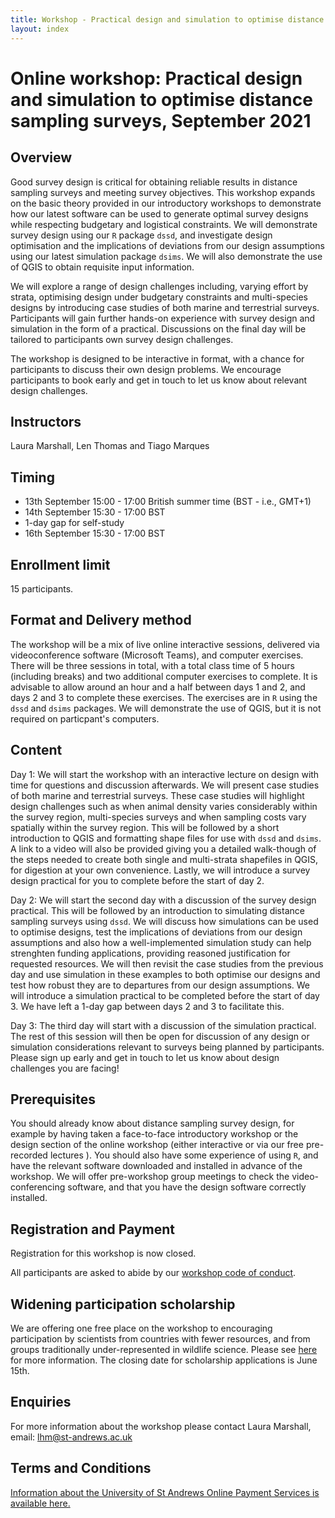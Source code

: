 ```yaml
---
title: Workshop - Practical design and simulation to optimise distance sampling surveys
layout: index
---
```


# Online workshop: Practical design and simulation to optimise distance sampling surveys, September 2021

## Overview

Good survey design is critical for obtaining reliable results in distance sampling surveys and meeting survey objectives. This workshop expands on the basic theory provided in our introductory workshops to demonstrate how our latest software can be used to generate optimal survey designs while respecting budgetary and logistical constraints. We will demonstrate survey design using our `R` package `dssd`, and investigate design optimisation and the implications of deviations from our design assumptions using our latest simulation package `dsims`. We will also demonstrate the use of QGIS to obtain requisite input information.

We will explore a range of design challenges including, varying effort by strata, optimising design under budgetary constraints and multi-species designs by introducing case studies of both marine and terrestrial surveys. Participants will gain further hands-on experience with survey design and simulation in the form of a practical. Discussions on the final day will be tailored to participants own survey design challenges.

The workshop is designed to be interactive in format, with a chance for participants to discuss their own design problems. We encourage participants to book early and get in touch to let us know about relevant design challenges. 


## Instructors

Laura Marshall, Len Thomas and Tiago Marques

## Timing

* 13th September 15:00 - 17:00 British summer time (BST - i.e., GMT+1)
* 14th September 15:30 - 17:00 BST
* 1-day gap for self-study
* 16th September 15:30 - 17:00 BST 

## Enrollment limit

15 participants.

## Format and Delivery method

The workshop will be a mix of live online interactive sessions, delivered via videoconference software (Microsoft Teams), and computer exercises. There will be three sessions in total, with a total class time of 5 hours (including breaks) and two additional computer exercises to complete. It is advisable to allow around an hour and a half between days 1 and 2, and days 2 and 3 to complete these exercises. The exercises are in `R` using the `dssd` and `dsims` packages.  We will demonstrate the use of QGIS, but it is not required on particpant's computers.

## Content

Day 1: We will start the workshop with an interactive lecture on design with time for questions and discussion afterwards. We will present case studies of both marine and terrestrial surveys. These case studies will highlight design challenges such as when animal density varies considerably within the survey region, multi-species surveys and when sampling costs vary spatially within the survey region. This will be followed by a short introduction to QGIS and formatting shape files for use with `dssd` and `dsims`. A link to a video will also be provided giving you a detailed walk-though of the steps needed to create both single and multi-strata shapefiles in QGIS, for digestion at your own convenience. Lastly, we will introduce a survey design practical for you to complete before the start of day 2.

Day 2: We will start the second day with a discussion of the survey design practical. This will be followed by an introduction to simulating distance sampling surveys using `dssd`. We will discuss how simulations can be used to optimise designs, test the implications of deviations from our design assumptions and also how a well-implemented simulation study can help strenghten funding applications, providing reasoned justification for requested resources. We will then revisit the case studies from the previous day and use simulation in these examples to both optimise our designs and test how robust they are to departures from our design assumptions. We will introduce a simulation practical to be completed before the start of day 3.  We have left a 1-day gap between days 2 and 3 to facilitate this. 

Day 3: The third day will start with a discussion of the simulation practical. The rest of this session will then be open for discussion of any design or simulation considerations relevant to surveys being planned by participants. Please sign up early and get in touch to let us know about design challenges you are facing!

## Prerequisites

You should already know about distance sampling survey design, for example by having taken a face-to-face introductory workshop or the design section of the online workshop (either interactive or via our free pre-recorded lectures ). You should also have some experience of using `R`, and have the relevant software downloaded and installed in advance of the workshop. We will offer pre-workshop group meetings to check the video-conferencing software, and that you have the design software correctly installed.

## Registration and Payment

Registration for this workshop is now closed.

<!--The Registration Fee is 175.00 GBP

Registration and payment is via the online store at the University of St Andrews. To register and pay, please follow [this link](https://onlineshop.st-andrews.ac.uk/conferences-and-events/events/creem/online-workshop-a-practical-guide-to-distance-sampling-survey-design-simulation-13th16th-sept-21) and click on the Book Event button.  

Once you have registered, we will contact you to collect some follow-up information.

Registration will close when the workshop fills, or on July 30th at the latest to allow us to run tests with participants on the video-conference system.-->

All participants are asked to abide by our [workshop code of conduct](code-of-conduct).

## Widening participation scholarship

We are offering one free place on the workshop to encouraging participation by scientists from countries with fewer resources, and from groups traditionally under-represented in wildlife science.  Please see [here](widening-participation) for more information.  The closing date for scholarship applications is June 15th.

## Enquiries

For more information about the workshop please contact Laura Marshall, email: [lhm@st-andrews.ac.uk](mailto:lhm@st-andrews.ac.uk)

## Terms and Conditions
[Information about the University of St Andrews Online Payment Services is available here.](https://onlineshop.st-andrews.ac.uk/help/terms-and-conditions)
